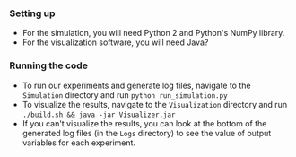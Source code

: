 ### Setting up

- For the simulation, you will need Python 2 and Python's NumPy library.
- For the visualization software, you will need Java?

### Running the code

- To run our experiments and generate log files, navigate to the `Simulation` directory and run `python run_simulation.py`
- To visualize the results, navigate to the `Visualization` directory and run `./build.sh && java -jar Visualizer.jar`
- If you can't visualize the results, you can look at the bottom of the generated log files (in the `Logs` directory) to see the value of output variables for each experiment.
